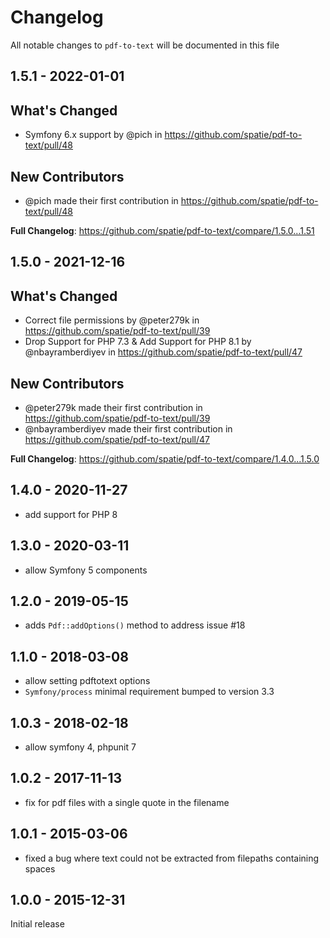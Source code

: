 # Changelog

All notable changes to `pdf-to-text` will be documented in this file

## 1.5.1 - 2022-01-01

## What's Changed

- Symfony 6.x support by @pich in https://github.com/spatie/pdf-to-text/pull/48

## New Contributors

- @pich made their first contribution in https://github.com/spatie/pdf-to-text/pull/48

**Full Changelog**: https://github.com/spatie/pdf-to-text/compare/1.5.0...1.51

## 1.5.0 - 2021-12-16

## What's Changed

- Correct file permissions by @peter279k in https://github.com/spatie/pdf-to-text/pull/39
- Drop Support for PHP 7.3 & Add Support for PHP 8.1 by @nbayramberdiyev in https://github.com/spatie/pdf-to-text/pull/47

## New Contributors

- @peter279k made their first contribution in https://github.com/spatie/pdf-to-text/pull/39
- @nbayramberdiyev made their first contribution in https://github.com/spatie/pdf-to-text/pull/47

**Full Changelog**: https://github.com/spatie/pdf-to-text/compare/1.4.0...1.5.0

## 1.4.0 - 2020-11-27

- add support for PHP 8

## 1.3.0 - 2020-03-11

- allow Symfony 5 components

## 1.2.0 - 2019-05-15

- adds `Pdf::addOptions()` method to address issue #18

## 1.1.0 - 2018-03-08

- allow setting pdftotext options
- `Symfony/process` minimal requirement bumped to version 3.3

## 1.0.3 - 2018-02-18

- allow symfony 4, phpunit 7

## 1.0.2 - 2017-11-13

- fix for pdf files with a single quote in the filename

## 1.0.1 - 2015-03-06

- fixed a bug where text could not be extracted from filepaths containing spaces

## 1.0.0 - 2015-12-31

Initial release
